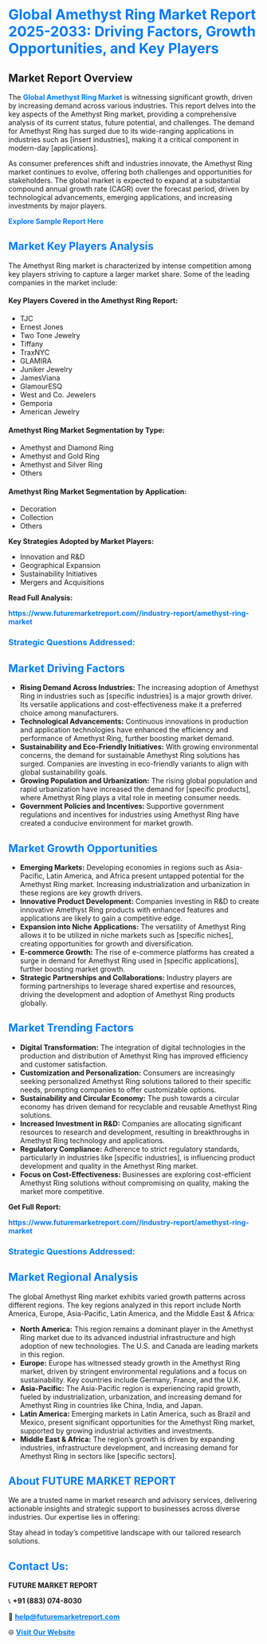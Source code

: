 <h1 style="color: #007BFF;">Global Amethyst Ring Market Report 2025-2033: Driving Factors, Growth Opportunities, and Key Players</h1>

<section id="overview">
<h2>Market Report Overview</h2>
<p>The <a href="https://www.futuremarketreport.com//industry-report/amethyst-ring-market" style="color: #007BFF; text-decoration: none;"><strong>Global Amethyst Ring Market</strong></a> is witnessing significant growth, driven by increasing demand across various industries. This report delves into the key aspects of the Amethyst Ring market, providing a comprehensive analysis of its current status, future potential, and challenges. The demand for Amethyst Ring has surged due to its wide-ranging applications in industries such as [insert industries], making it a critical component in modern-day [applications].</p>
<p>As consumer preferences shift and industries innovate, the Amethyst Ring market continues to evolve, offering both challenges and opportunities for stakeholders. The global market is expected to expand at a substantial compound annual growth rate (CAGR) over the forecast period, driven by technological advancements, emerging applications, and increasing investments by major players.</p>
</section>

<section id="overview">
<p><a href="https://www.futuremarketreport.com//request-sample/reportId=56042" style="color: #007BFF; text-decoration: none;"><strong>Explore Sample Report Here</strong></a></p>
</section>

<section id="key-players">
<h2 style="color: #007BFF;">Market Key Players Analysis</h2>
<p>The Amethyst Ring market is characterized by intense competition among key players striving to capture a larger market share. Some of the leading companies in the market include:</p>
<h4>Key Players Covered in the Amethyst Ring Report:</h4>
<ul><li>TJC</li><li>Ernest Jones</li><li>Two Tone Jewelry</li><li>Tiffany</li><li>TraxNYC</li><li>GLAMIRA</li><li>Juniker Jewelry</li><li>JamesViana</li><li>GlamourESQ</li><li>West and Co. Jewelers</li><li>Gemporia</li><li>American Jewelry</li></ul>
<h4>Amethyst Ring Market Segmentation by Type:</h4>
<ul><li>Amethyst and Diamond Ring</li><li>Amethyst and Gold Ring</li><li>Amethyst and Silver Ring</li><li>Others</li></ul>

<h4>Amethyst Ring Market Segmentation by Application:</h4>
<ul><li>Decoration</li><li>Collection</li><li>Others</li></ul>
<p><strong>Key Strategies Adopted by Market Players:</strong></p>
<ul>
<li>Innovation and R&D</li>
<li>Geographical Expansion</li>
<li>Sustainability Initiatives</li>
<li>Mergers and Acquisitions</li>
</ul>
</section>

<section>
<p><strong>Read Full Analysis: </strong></p><a href="https://www.futuremarketreport.com//industry-report/amethyst-ring-market" style="color: #007BFF; text-decoration: none;"><strong>https://www.futuremarketreport.com//industry-report/amethyst-ring-market</strong></a>
<h3 style="color: #007BFF;">Strategic Questions Addressed:</h3>
</section>

<section id="driving-factors">
<h2 style="color: #007BFF;">Market Driving Factors</h2>
<ul>
<li><strong>Rising Demand Across Industries:</strong> The increasing adoption of Amethyst Ring in industries such as [specific industries] is a major growth driver. Its versatile applications and cost-effectiveness make it a preferred choice among manufacturers.</li>
<li><strong>Technological Advancements:</strong> Continuous innovations in production and application technologies have enhanced the efficiency and performance of Amethyst Ring, further boosting market demand.</li>
<li><strong>Sustainability and Eco-Friendly Initiatives:</strong> With growing environmental concerns, the demand for sustainable Amethyst Ring solutions has surged. Companies are investing in eco-friendly variants to align with global sustainability goals.</li>
<li><strong>Growing Population and Urbanization:</strong> The rising global population and rapid urbanization have increased the demand for [specific products], where Amethyst Ring plays a vital role in meeting consumer needs.</li>
<li><strong>Government Policies and Incentives:</strong> Supportive government regulations and incentives for industries using Amethyst Ring have created a conducive environment for market growth.</li>
</ul>
</section>

<section id="growth-opportunities">
<h2 style="color: #007BFF;">Market Growth Opportunities</h2>
<ul>
<li><strong>Emerging Markets:</strong> Developing economies in regions such as Asia-Pacific, Latin America, and Africa present untapped potential for the Amethyst Ring market. Increasing industrialization and urbanization in these regions are key growth drivers.</li>
<li><strong>Innovative Product Development:</strong> Companies investing in R&D to create innovative Amethyst Ring products with enhanced features and applications are likely to gain a competitive edge.</li>
<li><strong>Expansion into Niche Applications:</strong> The versatility of Amethyst Ring allows it to be utilized in niche markets such as [specific niches], creating opportunities for growth and diversification.</li>
<li><strong>E-commerce Growth:</strong> The rise of e-commerce platforms has created a surge in demand for Amethyst Ring used in [specific applications], further boosting market growth.</li>
<li><strong>Strategic Partnerships and Collaborations:</strong> Industry players are forming partnerships to leverage shared expertise and resources, driving the development and adoption of Amethyst Ring products globally.</li>
</ul>
</section>

<section id="trending-factors">
<h2 style="color: #007BFF;">Market Trending Factors</h2>
<ul>
<li><strong>Digital Transformation:</strong> The integration of digital technologies in the production and distribution of Amethyst Ring has improved efficiency and customer satisfaction.</li>
<li><strong>Customization and Personalization:</strong> Consumers are increasingly seeking personalized Amethyst Ring solutions tailored to their specific needs, prompting companies to offer customizable options.</li>
<li><strong>Sustainability and Circular Economy:</strong> The push towards a circular economy has driven demand for recyclable and reusable Amethyst Ring solutions.</li>
<li><strong>Increased Investment in R&D:</strong> Companies are allocating significant resources to research and development, resulting in breakthroughs in Amethyst Ring technology and applications.</li>
<li><strong>Regulatory Compliance:</strong> Adherence to strict regulatory standards, particularly in industries like [specific industries], is influencing product development and quality in the Amethyst Ring market.</li>
<li><strong>Focus on Cost-Effectiveness:</strong> Businesses are exploring cost-efficient Amethyst Ring solutions without compromising on quality, making the market more competitive.</li>
</ul>
</section>

<section>
<p><strong>Get Full Report: </strong></p><a href="https://www.futuremarketreport.com//industry-report/amethyst-ring-market" style="color: #007BFF; text-decoration: none;"><strong>https://www.futuremarketreport.com//industry-report/amethyst-ring-market</strong></a>
<h3 style="color: #007BFF;">Strategic Questions Addressed:</h3>
</section>


<section id="regional-analysis">
<h2 style="color: #007BFF;">Market Regional Analysis</h2>
<p>The global Amethyst Ring market exhibits varied growth patterns across different regions. The key regions analyzed in this report include North America, Europe, Asia-Pacific, Latin America, and the Middle East & Africa:</p>
<ul>
<li><strong>North America:</strong> This region remains a dominant player in the Amethyst Ring market due to its advanced industrial infrastructure and high adoption of new technologies. The U.S. and Canada are leading markets in this region.</li>
<li><strong>Europe:</strong> Europe has witnessed steady growth in the Amethyst Ring market, driven by stringent environmental regulations and a focus on sustainability. Key countries include Germany, France, and the U.K.</li>
<li><strong>Asia-Pacific:</strong> The Asia-Pacific region is experiencing rapid growth, fueled by industrialization, urbanization, and increasing demand for Amethyst Ring in countries like China, India, and Japan.</li>
<li><strong>Latin America:</strong> Emerging markets in Latin America, such as Brazil and Mexico, present significant opportunities for the Amethyst Ring market, supported by growing industrial activities and investments.</li>
<li><strong>Middle East & Africa:</strong> The region’s growth is driven by expanding industries, infrastructure development, and increasing demand for Amethyst Ring in sectors like [specific sectors].</li>
</ul>
</section>

<footer>
<h2 style="color: #007BFF;">About FUTURE MARKET REPORT</h2>
<p>We are a trusted name in market research and advisory services, delivering actionable insights and strategic support to businesses across diverse industries. Our expertise lies in offering:</p>

<p>Stay ahead in today’s competitive landscape with our tailored research solutions.</p>

<h2 style="color: #007BFF;">Contact Us:</h2>
<p><strong>FUTURE MARKET REPORT</strong></p>
<p>📞 <strong>+91 (883) 074-8030</strong></p>
<p>📧 <strong><a href="mailto:help@futuremarketreport.com" style="color: #007BFF;">help@futuremarketreport.com</a></strong></p>
<p>🌐 <strong><a href="https://www.futuremarketreport.com/" style="color: #007BFF;">Visit Our Website</a></strong></p>
</footer>